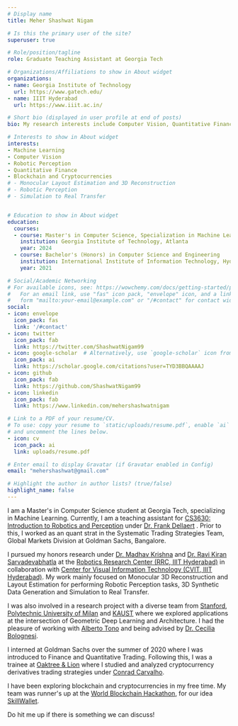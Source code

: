 ```yaml
---
# Display name
title: Meher Shashwat Nigam

# Is this the primary user of the site?
superuser: true

# Role/position/tagline
role: Graduate Teaching Assistant at Georgia Tech

# Organizations/Affiliations to show in About widget
organizations:
- name: Georgia Institute of Technology
  url: https://www.gatech.edu/
- name: IIIT Hyderabad
  url: https://www.iiit.ac.in/

# Short bio (displayed in user profile at end of posts)
bio: My research interests include Computer Vision, Quantitative Finance and Blockchain.

# Interests to show in About widget
interests:
- Machine Learning
- Computer Vision
- Robotic Perception
- Quantitative Finance
- Blockchain and Cryptocurrencies
# - Monocular Layout Estimation and 3D Reconstruction
# - Robotic Perception
# - Simulation to Real Transfer


# Education to show in About widget
education:
  courses:
  - course: Master's in Computer Science, Specialization in Machine Learning
    institution: Georgia Institute of Technology, Atlanta
    year: 2024
  - course: Bachelor's (Honors) in Computer Science and Engineering
    institution: International Institute of Information Technology, Hyderabad (IIIT-H)
    year: 2021

# Social/Academic Networking
# For available icons, see: https://wowchemy.com/docs/getting-started/page-builder/#icons
#   For an email link, use "fas" icon pack, "envelope" icon, and a link in the
#   form "mailto:your-email@example.com" or "/#contact" for contact widget.
social:
- icon: envelope
  icon_pack: fas
  link: '/#contact'
- icon: twitter
  icon_pack: fab
  link: https://twitter.com/ShashwatNigam99
- icon: google-scholar  # Alternatively, use `google-scholar` icon from `ai` icon pack
  icon_pack: ai
  link: https://scholar.google.com/citations?user=TYD3BBQAAAAJ
- icon: github
  icon_pack: fab
  link: https://github.com/ShashwatNigam99
- icon: linkedin
  icon_pack: fab
  link: https://www.linkedin.com/mehershashwatnigam

# Link to a PDF of your resume/CV.
# To use: copy your resume to `static/uploads/resume.pdf`, enable `ai` icons in `params.toml`, 
# and uncomment the lines below.
- icon: cv
  icon_pack: ai
  link: uploads/resume.pdf

# Enter email to display Gravatar (if Gravatar enabled in Config)
email: "mehershashwat@gmail.com"

# Highlight the author in author lists? (true/false)
highlight_name: false
---
```

I am a Master's in Computer Science student at Georgia Tech, specializing in Machine Learning. Currently, I am a teaching assistant for <a href="https://dellaert.github.io/22F-3630/" target="_blank">CS3630: Introduction to Robotics and Perception</a> under <a href="https://dellaert.github.io/" target="_blank">Dr. Frank Dellaert</a> . Prior to this, I worked as an quant strat in the Systematic Trading Strategies Team, Global Markets Division at Goldman Sachs, Bangalore.

I pursued my honors research under <a href="https://scholar.google.co.in/citations?user=QDuPGHwAAAAJ" target="_blank" >Dr. Madhav Krishna</a> and <a href="https://scholar.google.co.in/citations?user=oLJTcXIAAAAJ" target="_blank">Dr. Ravi Kiran Sarvadevabhatla</a> at the <a href="https://robotics.iiit.ac.in/" target="_blank" >Robotics Research Center (RRC, IIIT Hyderabad)</a> in collaboration with <a href="https://cvit.iiit.ac.in/" target="_blank" > Center for Visual Information Technology (CVIT, IIIT Hyderabad)</a>. My work mainly focused on Monocular 3D Reconstruction and Layout Estimation for performing Robotic Perception tasks, 3D Synthetic Data Generation and Simulation to Real Transfer.

I was also involved in a research project with a diverse team from <a href="https://www.stanford.edu/" target="_blank" >Stanford</a>, <a href="https://www.polimi.it/en/" target="_blank"> Polytechnic University of Milan</a> and <a href="https://www.kaust.edu.sa/en" target="_blank">KAUST</a> where we explored applications at the intersection of Geometric Deep Learning and Architecture. I had the pleasure of working with <a href="https://sites.google.com/view/tonoalberto" target="_blank"> Alberto Tono</a> and being advised by <a href="https://scholar.google.com/citations?user=iHW7n4kAAAAJ" target="_blank">Dr. Cecilia Bolognesi</a>.

I interned at Goldman Sachs over the summer of 2020 where I was introduced to Finance and Quantitative Trading. Following this, I was a trainee at <a href="https://www.oaktreeandlion.com/" target="_blank">Oaktree & Lion</a> where I studied and analyzed cryptocurrency derivatives trading strategies under <a href="https://www.linkedin.com/in/conradcarvalho/" target="_blank"> Conrad Carvalho</a>.

I have been exploring blockchain and cryptocurrencies in my free time. My team was runner's up at the <a href="https://worldblockchainhackathon.com/" target="_blank"> World Blockchain Hackathon</a>, for our idea <a href="https://github.com/adhithyaarun/skill-wallet" target="_blank"> SkillWallet</a>.

Do hit me up if there is something we can discuss!


